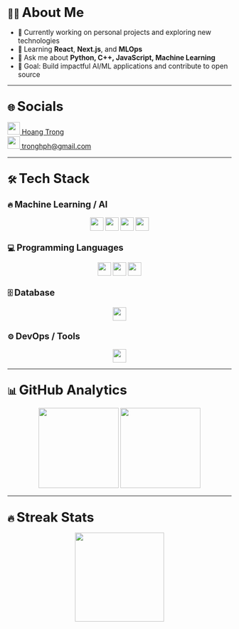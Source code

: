 ## 👨‍💻 <span style="font-size:1.4em;">About Me</span>
- 🔭 <span style="font-size:1.1em;">Currently working on personal projects and exploring new technologies</span>  
- 🌱 <span style="font-size:1.1em;">Learning <b>React</b>, <b>Next.js</b>, and <b>MLOps</b></span>  
- 💬 <span style="font-size:1.1em;">Ask me about <b>Python, C++, JavaScript, Machine Learning</b></span>  
- 🎯 <span style="font-size:1.1em;">Goal: Build impactful AI/ML applications and contribute to open source</span>  

---

## 🌐 <span style="font-size:1.4em;">Socials</span>
<p align="top-left" style="font-size:1.1em;">
  <a href="https://www.linkedin.com/in/trong-hoang-b28712331/">
    <img src="https://img.shields.io/badge/-LinkedIn-blue?logo=linkedin&logoColor=white" height="28"/>
    Hoang Trong
  </a> <br>
  <a href="mailto:tronghph@gmail.com">
    <img src="https://img.shields.io/badge/-Email-red?logo=gmail&logoColor=white" height="28"/>
    tronghph@gmail.com
  </a>
</p>

---

## 🛠️ <span style="font-size:1.4em;">Tech Stack</span>

### 🔥 <span style="font-size:1.2em;">Machine Learning / AI</span>
<p align="center">
  <img src="https://img.shields.io/badge/-PyTorch-EE4C2C?logo=pytorch&logoColor=white" height="30"/>
  <img src="https://img.shields.io/badge/-TensorFlow-FF6F00?logo=tensorflow&logoColor=white" height="30"/>
  <img src="https://img.shields.io/badge/-Huggingface-FFD21E?logo=huggingface&logoColor=black" height="30"/>
  <img src="https://img.shields.io/badge/-Transformers-00BFFF?logo=OpenAI&logoColor=white" height="30"/>
</p>

### 💻 <span style="font-size:1.2em;">Programming Languages</span>
<p align="center">
  <img src="https://img.shields.io/badge/-C++-00599C?logo=c%2b%2b&logoColor=white" height="30"/>
  <img src="https://img.shields.io/badge/-Python-3776AB?logo=python&logoColor=white" height="30"/>
  <img src="https://img.shields.io/badge/-JavaScript-F7DF1E?logo=javascript&logoColor=black" height="30"/>
</p>

### 🗄️ <span style="font-size:1.2em;">Database</span>
<p align="center">
  <img src="https://img.shields.io/badge/-SQL-336791?logo=postgresql&logoColor=white" height="30"/>
</p>

### ⚙️ <span style="font-size:1.2em;">DevOps / Tools</span>
<p align="center">
  <img src="https://img.shields.io/badge/-Docker-2496ED?logo=docker&logoColor=white" height="30"/>
</p>

---

## 📊 <span style="font-size:1.4em;">GitHub Analytics</span>
<p align="center">
  <img src="https://github-readme-stats.vercel.app/api?username=ToRong31&show_icons=true&theme=tokyonight" height="180"/>
  <img src="https://github-readme-stats.vercel.app/api/top-langs/?username=ToRong31&layout=compact&theme=tokyonight" height="180"/>
</p>

---

## 🔥 <span style="font-size:1.4em;">Streak Stats</span>
<p align="center">
  <img src="https://streak-stats.demolab.com/?user=ToRong31&theme=tokyonight" height="200"/>
</p>
